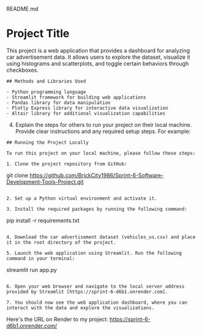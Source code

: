 README.md
# Project Title 

This project is a web application that provides a dashboard for analyzing car advertisement data. It allows users to explore the dataset, visualize it using histograms and scatterplots, and toggle certain behaviors through checkboxes.
```
## Methods and Libraries Used

- Python programming language
- Streamlit framework for building web applications
- Pandas library for data manipulation
- Plotly Express library for interactive data visualization
- Altair library for additional visualization capabilities
```

4. Explain the steps for others to run your project on their local machine. Provide clear instructions and any required setup steps. For example:

```
## Running the Project Locally

To run this project on your local machine, please follow these steps:

1. Clone the project repository from GitHub:

```
git clone https://github.com/BrickCity1986/Sprint-6-Software-Development-Tools-Project.git
```

2. Set up a Python virtual environment and activate it.

3. Install the required packages by running the following command:

```
pip install -r requirements.txt
```

4. Download the car advertisement dataset (vehicles_us.csv) and place it in the root directory of the project.

5. Launch the web application using Streamlit. Run the following command in your terminal:

```
streamlit run app.py
```

6. Open your web browser and navigate to the local server address provided by Streamlit [https://sprint-6-d6b1.onrender.com].

7. You should now see the web application dashboard, where you can interact with the data and explore the visualizations.
``` 

Here's the URL on Render to my project: https://sprint-6-d6b1.onrender.com/ 
